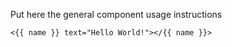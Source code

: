 Put here the general component usage instructions

    <{{ name }} text="Hello World!"></{{ name }}>
